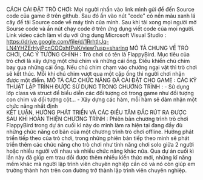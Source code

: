 CÁCH CÀI ĐẶT TRÒ CHƠI: Mọi người nhấn vào link mình gửi để đến Source code của game ở trên github. Sau đó ấn vào nút "code" có nền màu xanh lá cây để tải Source code về máy tính của mình. Sau khi tải xong mọi người mở Sourse code và ấn nút chạy code ở trên ứng dụng viết code của mọi người. Link video cách làm ví dụ với ứng dụng Microsoft Visual Studio : https://drive.google.com/file/d/1RrhtlrJq-LN4YHZErHyjPcnCOOxhfPaK/view?usp=sharing
MÔ TẢ CHUNG VỀ TRÒ CHƠI, CÁC Ý TƯỞNG CHÍNH : Trò chơi có tên là FlappyBird. Mục tiêu của trò chơi là xây dựng một chú chim và những cái ống. Điều khiển chú chim bay qua những cái ống. Nếu chú chim chạm vào chướng ngại vật thì trò chơi sẽ kết thúc. Mỗi khi chú chim vượt qua một cặp ống thì người chơi nhận được một điểm.
MÔ TẢ CÁC CHỨC NĂNG ĐÃ CÀI ĐẶT CHO GAME : 
CÁC KỸ THUẬT LẬP TRÌNH ĐƯỢC SỬ DỤNG TRONG CHƯƠNG TRÌNH : - Sử dụng lớp class và struct để biểu diễn các đối tượng có trong game như đối tượng con chim và đối tượng cột...                                                                                                                                                                                                              - Xây dựng các hàm, mỗi hàm sẽ đảm nhận một chức năng nhất định                                                                                                  
KẾT LUẬN, HƯỚNG PHÁT TRIỂN VÀ CÁC ĐIỀU TÂM ĐẮC RÚT RA ĐƯỢC SAU KHI HOÀN THIỆN CHƯƠNG TRÌNH : Phiên bản chương trình trò chơi FlappyBird trong dự án cuối kì này do mình làm ra hiện tại đang đầy đủ những chức năng cơ bản của một chương trình trò chơi offline. Hướng phát triển tiếp theo của trò chơi, trong những phiên bản tiếp theo mình sẽ phát triển thêm các chức năng cho trò chơi như tính năng chơi solo giữa 2 người hoặc nhiều người với nhau và nhiều chức năng khác nữa. Qua dự án cuối kì lần này đã giúp em trau dồi được thêm nhiều kiến thức mới, những kĩ năng mềm khác mà người lập trình viên chuyên nghiệp cần có và nó còn giúp em trưởng thành hơn trên con đường trở thành lập trình viên chuyên nghiệp.
